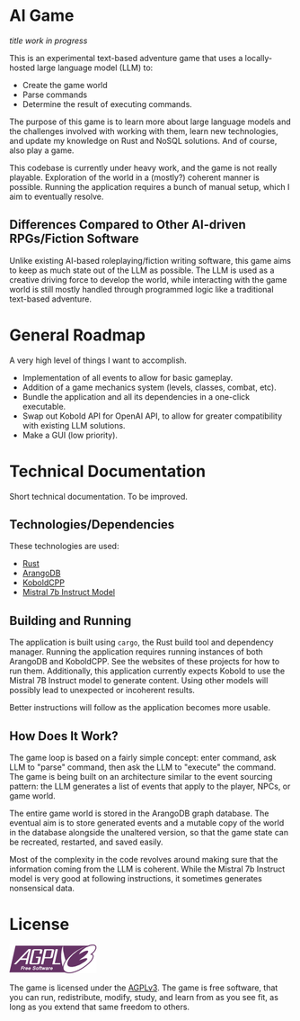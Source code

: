 # AI Game

_title work in progress_

This is an experimental text-based adventure game that uses a
locally-hosted large language model (LLM) to:

* Create the game world
* Parse commands
* Determine the result of executing commands.

The purpose of this game is to learn more about large language models
and the challenges involved with working with them, learn new
technologies, and update my knowledge on Rust and NoSQL solutions. And
of course, also play a game.

This codebase is currently under heavy work, and the game is not
really playable. Exploration of the world in a (mostly?) coherent
manner is possible. Running the application requires a bunch of manual
setup, which I aim to eventually resolve.

## Differences Compared to Other AI-driven RPGs/Fiction Software

Unlike existing AI-based roleplaying/fiction writing software, this
game aims to keep as much state out of the LLM as possible. The LLM is
used as a creative driving force to develop the world, while
interacting with the game world is still mostly handled through
programmed logic like a traditional text-based adventure.

# General Roadmap

A very high level of things I want to accomplish.

* Implementation of all events to allow for basic gameplay.
* Addition of a game mechanics system (levels, classes, combat, etc).
* Bundle the application and all its dependencies in a one-click
  executable.
* Swap out Kobold API for OpenAI API, to allow for greater
  compatibility with existing LLM solutions.
* Make a GUI (low priority).

# Technical Documentation

Short technical documentation. To be improved.

## Technologies/Dependencies

These technologies are used:

* [Rust][rust-lang]
* [ArangoDB][arangodb]
* [KoboldCPP][koboldcpp]
* [Mistral 7b Instruct Model][ai-model]

## Building and Running

The application is built using `cargo`, the Rust build tool and
dependency manager. Running the application requires running instances
of both ArangoDB and KoboldCPP. See the websites of these projects for
how to run them. Additionally, this application currently expects
Kobold to use the Mistral 7B Instruct model to generate content. Using
other models will possibly lead to unexpected or incoherent results.

Better instructions will follow as the application becomes more
usable.

## How Does It Work?

The game loop is based on a fairly simple concept: enter command, ask
LLM to "parse" command, then ask the LLM to "execute" the command. The
game is being built on an architecture similar to the event sourcing
pattern: the LLM generates a list of events that apply to the player,
NPCs, or game world.

The entire game world is stored in the ArangoDB graph database. The
eventual aim is to store generated events and a mutable copy of the
world in the database alongside the unaltered version, so that the
game state can be recreated, restarted, and saved easily.

Most of the complexity in the code revolves around making sure that
the information coming from the LLM is coherent. While the Mistral 7b
Instruct model is very good at following instructions, it sometimes
generates nonsensical data.

# License

<img src="./agplv3.png" alt="AGPLv3" />

The game is licensed under the [AGPLv3][agpl]. The game is free
software, that you can run, redistribute, modify, study, and learn
from as you see fit, as long as you extend that same freedom to
others.

[rust-lang]: https://www.rust-lang.org/
[arangodb]: https://arangodb.com/
[koboldcpp]: https://github.com/LostRuins/koboldcpp
[ai-model]: https://huggingface.co/TheBloke/Mistral-7B-Instruct-v0.2-GGUF
[agpl]: https://www.gnu.org/licenses/agpl-3.0.en.html
